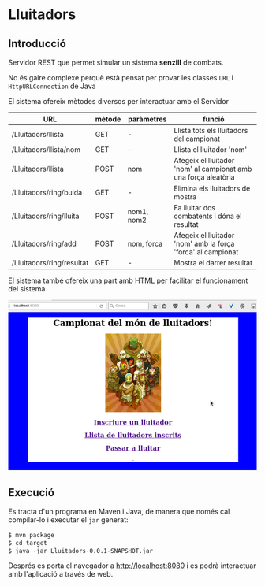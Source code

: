 Lluitadors
==============================

Introducció
--------------------
Servidor REST que permet simular un sistema **senzill** de combats. 

No és gaire complexe perquè està pensat per provar les classes `URL` i `HttpURLConnection` de Java

El sistema ofereix mètodes diversos per interactuar amb el Servidor

URL                      | mètode | paràmetres | funció 
-------------------------|--------| ---------- | --------
/Lluitadors/llista       | GET    | -          | Llista tots els lluitadors del campionat
/Lluitadors/llista/nom   | GET    | -          | Llista el lluitador 'nom'
/Lluitadors/llista       | POST   | nom        | Afegeix el lluitador 'nom' al campionat amb una força aleatòria
/Lluitadors/ring/buida   | GET    | -          | Elimina els lluitadors de mostra
/Lluitadors/ring/lluita  | POST   | nom1, nom2 | Fa lluitar dos combatents i dóna el resultat
/Lluitadors/ring/add     | POST   | nom, forca | Afegeix el lluitador 'nom' amb la força 'forca' al campionat
/Lluitadors/ring/resultat| GET    | -          | Mostra el darrer resultat

El sistema també ofereix una part amb HTML per facilitar el funcionament del sistema

![Imatge](images/web.png) 

Execució
---------------
Es tracta d'un programa en Maven i Java, de manera que només cal compilar-lo i executar el `jar` generat:

    $ mvn package
    $ cd target
    $ java -jar Lluitadors-0.0.1-SNAPSHOT.jar

Després es porta el navegador a [http://localhost:8080](http://localhost:8080) i es podrà interactuar amb l'aplicació a través de web.




